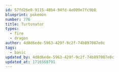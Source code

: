 ```yaml
---
id: 57fd26e0-9115-40b4-94fd-4e009e7fc9b8
blueprint: pokemon
number: 776
title: Turtonator
types:
  - fire
  - dragon
author: 4d8d6ede-5963-429f-9c2f-74b897007e0c
tags:
  - basic
updated_by: 4d8d6ede-5963-429f-9c2f-74b897007e0c
updated_at: 1716568791
---
```


